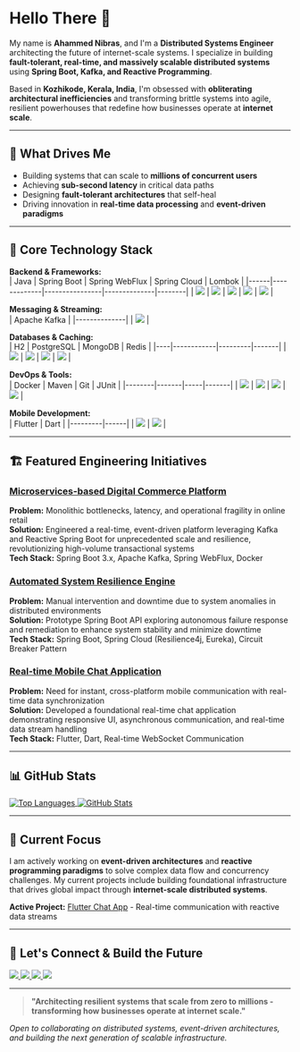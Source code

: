 # Hello There 👋  
My name is **Ahammed Nibras**, and I'm a **Distributed Systems Engineer** architecting the future of internet-scale systems. I specialize in building **fault-tolerant, real-time, and massively scalable distributed systems** using **Spring Boot, Kafka, and Reactive Programming**.

Based in **Kozhikode, Kerala, India**, I'm obsessed with **obliterating architectural inefficiencies** and transforming brittle systems into agile, resilient powerhouses that redefine how businesses operate at **internet scale**.

---

## 🚀 What Drives Me
* Building systems that can scale to **millions of concurrent users**
* Achieving **sub-second latency** in critical data paths  
* Designing **fault-tolerant architectures** that self-heal
* Driving innovation in **real-time data processing** and **event-driven paradigms**

---

## 🔧 Core Technology Stack

**Backend & Frameworks:**  
| Java | Spring Boot | Spring WebFlux | Spring Cloud | Lombok |
|------|-------------|----------------|--------------|--------|
| <img src="https://img.shields.io/badge/Java%2021-%23ED8B00.svg?&style=for-the-badge&logo=openjdk&logoColor=white" /> | <img src="https://img.shields.io/badge/Spring%20Boot%203.x-%236DB33F.svg?&style=for-the-badge&logo=spring-boot&logoColor=white" /> | <img src="https://img.shields.io/badge/Spring%20WebFlux-%236DB33F.svg?&style=for-the-badge&logo=spring&logoColor=white" /> | <img src="https://img.shields.io/badge/Spring%20Cloud-%236DB33F.svg?&style=for-the-badge&logo=spring&logoColor=white" /> | <img src="https://img.shields.io/badge/Lombok-%23BC4521.svg?&style=for-the-badge&logo=lombok&logoColor=white" /> |

**Messaging & Streaming:**  
| Apache Kafka |
|--------------|
| <img src="https://img.shields.io/badge/Apache%20Kafka-%23000000.svg?&style=for-the-badge&logo=apache-kafka&logoColor=white" /> |

**Databases & Caching:**  
| H2 | PostgreSQL | MongoDB | Redis |
|----|------------|---------|-------|
| <img src="https://img.shields.io/badge/H2-%23003545.svg?&style=for-the-badge&logo=h2&logoColor=white" /> | <img src="https://img.shields.io/badge/PostgreSQL-%23316192.svg?&style=for-the-badge&logo=postgresql&logoColor=white" /> | <img src="https://img.shields.io/badge/MongoDB-%234ea94b.svg?&style=for-the-badge&logo=mongodb&logoColor=white" /> | <img src="https://img.shields.io/badge/Redis-%23DC382D.svg?&style=for-the-badge&logo=redis&logoColor=white" /> |

**DevOps & Tools:**  
| Docker | Maven | Git | JUnit |
|--------|-------|-----|-------|
| <img src="https://img.shields.io/badge/Docker-%230db7ed.svg?&style=for-the-badge&logo=docker&logoColor=white" /> | <img src="https://img.shields.io/badge/Apache%20Maven-%23C71A36.svg?&style=for-the-badge&logo=apache-maven&logoColor=white" /> | <img src="https://img.shields.io/badge/Git-%23F05033.svg?&style=for-the-badge&logo=git&logoColor=white" /> | <img src="https://img.shields.io/badge/JUnit-%2325A162.svg?&style=for-the-badge&logo=junit5&logoColor=white" /> |

**Mobile Development:**  
| Flutter | Dart |
|---------|------|
| <img src="https://img.shields.io/badge/Flutter-%2302569B.svg?&style=for-the-badge&logo=flutter&logoColor=white" /> | <img src="https://img.shields.io/badge/Dart-%230175C2.svg?&style=for-the-badge&logo=dart&logoColor=white" /> |

---

## 🏗️ Featured Engineering Initiatives

### **[Microservices-based Digital Commerce Platform](https://github.com/ahammednibras8/ecommerce-platform)**
**Problem:** Monolithic bottlenecks, latency, and operational fragility in online retail  
**Solution:** Engineered a real-time, event-driven platform leveraging Kafka and Reactive Spring Boot for unprecedented scale and resilience, revolutionizing high-volume transactional systems  
**Tech Stack:** Spring Boot 3.x, Apache Kafka, Spring WebFlux, Docker

### **[Automated System Resilience Engine](https://github.com/ahammednibras8/resilience-engine)**
**Problem:** Manual intervention and downtime due to system anomalies in distributed environments  
**Solution:** Prototype Spring Boot API exploring autonomous failure response and remediation to enhance system stability and minimize downtime  
**Tech Stack:** Spring Boot, Spring Cloud (Resilience4j, Eureka), Circuit Breaker Pattern

### **[Real-time Mobile Chat Application](https://github.com/ahammednibras8/flutter-chat-app)**
**Problem:** Need for instant, cross-platform mobile communication with real-time data synchronization  
**Solution:** Developed a foundational real-time chat application demonstrating responsive UI, asynchronous communication, and real-time data stream handling  
**Tech Stack:** Flutter, Dart, Real-time WebSocket Communication

---

## 📊 GitHub Stats  
<a href="https://github.com/ahammednibras8">
  <img align="center" src="https://github-readme-stats.vercel.app/api/top-langs/?username=ahammednibras8&title_color=ffffff&text_color=c9cacc&icon_color=2bbc8a&bg_color=1d1f21&langs_count=8" alt="Top Languages" />
</a>
<a href="https://github.com/ahammednibras8">
  <img align="center" src="https://github-readme-stats.vercel.app/api?username=ahammednibras8&show_icons=true&line_height=27&count_private=true&title_color=ffffff&text_color=c9cacc&icon_color=2bbc8a&bg_color=1d1f21" alt="GitHub Stats" />
</a>  

---

## 🔬 Current Focus
I am actively working on **event-driven architectures** and **reactive programming paradigms** to solve complex data flow and concurrency challenges. My current projects include building foundational infrastructure that drives global impact through **internet-scale distributed systems**.

**Active Project:** [Flutter Chat App](https://github.com/ahammednibras8/flutter-chat-app) - Real-time communication with reactive data streams

---

## 🤝 Let's Connect & Build the Future
<a href="mailto:ahammednibras737@gmail.com">
  <img src="https://img.shields.io/badge/Email-%23D14836.svg?&style=for-the-badge&logo=gmail&logoColor=white" />
</a>  
<a href="https://www.linkedin.com/in/ahammednibras8">
  <img src="https://img.shields.io/badge/LinkedIn-%230077B5.svg?&style=for-the-badge&logo=linkedin&logoColor=white" />
</a>  
<a href="https://twitter.com/Ahammed__Nibras">
  <img src="https://img.shields.io/badge/Twitter-%231DA1F2.svg?&style=for-the-badge&logo=twitter&logoColor=white" />
</a>  
<a href="https://github.com/ahammednibras8">
  <img src="https://img.shields.io/badge/GitHub-%23181717.svg?&style=for-the-badge&logo=github&logoColor=white" />
</a>

---

> **"Architecting resilient systems that scale from zero to millions - transforming how businesses operate at internet scale."**

*Open to collaborating on distributed systems, event-driven architectures, and building the next generation of scalable infrastructure.*
